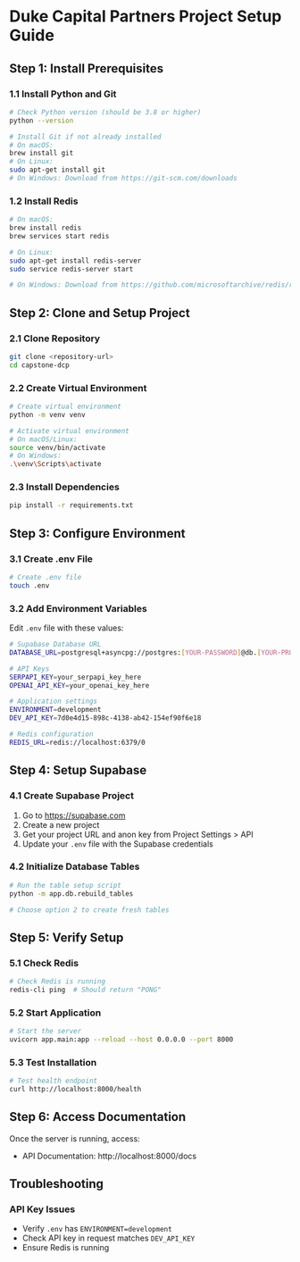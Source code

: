 # Duke Capital Partners Project Setup Guide

## Step 1: Install Prerequisites

### 1.1 Install Python and Git
```bash
# Check Python version (should be 3.8 or higher)
python --version

# Install Git if not already installed
# On macOS:
brew install git
# On Linux:
sudo apt-get install git
# On Windows: Download from https://git-scm.com/downloads
```

### 1.2 Install Redis
```bash
# On macOS:
brew install redis
brew services start redis

# On Linux:
sudo apt-get install redis-server
sudo service redis-server start

# On Windows: Download from https://github.com/microsoftarchive/redis/releases
```

## Step 2: Clone and Setup Project

### 2.1 Clone Repository
```bash
git clone <repository-url>
cd capstone-dcp
```

### 2.2 Create Virtual Environment
```bash
# Create virtual environment
python -m venv venv

# Activate virtual environment
# On macOS/Linux:
source venv/bin/activate
# On Windows:
.\venv\Scripts\activate
```

### 2.3 Install Dependencies
```bash
pip install -r requirements.txt
```

## Step 3: Configure Environment

### 3.1 Create .env File
```bash
# Create .env file
touch .env
```

### 3.2 Add Environment Variables
Edit `.env` file with these values:
```bash
# Supabase Database URL
DATABASE_URL=postgresql+asyncpg://postgres:[YOUR-PASSWORD]@db.[YOUR-PROJECT-REF].supabase.co:5432/postgres

# API Keys
SERPAPI_KEY=your_serpapi_key_here
OPENAI_API_KEY=your_openai_key_here

# Application settings
ENVIRONMENT=development
DEV_API_KEY=7d0e4d15-898c-4138-ab42-154ef90f6e18

# Redis configuration
REDIS_URL=redis://localhost:6379/0
```

## Step 4: Setup Supabase

### 4.1 Create Supabase Project
1. Go to https://supabase.com
2. Create a new project
3. Get your project URL and anon key from Project Settings > API
4. Update your `.env` file with the Supabase credentials

### 4.2 Initialize Database Tables
```bash
# Run the table setup script
python -m app.db.rebuild_tables

# Choose option 2 to create fresh tables
```

## Step 5: Verify Setup

### 5.1 Check Redis
```bash
# Check Redis is running
redis-cli ping  # Should return "PONG"
```

### 5.2 Start Application
```bash
# Start the server
uvicorn app.main:app --reload --host 0.0.0.0 --port 8000
```

### 5.3 Test Installation
```bash
# Test health endpoint
curl http://localhost:8000/health
```

## Step 6: Access Documentation

Once the server is running, access:
- API Documentation: http://localhost:8000/docs

## Troubleshooting

### API Key Issues
- Verify `.env` has `ENVIRONMENT=development`
- Check API key in request matches `DEV_API_KEY`
- Ensure Redis is running
